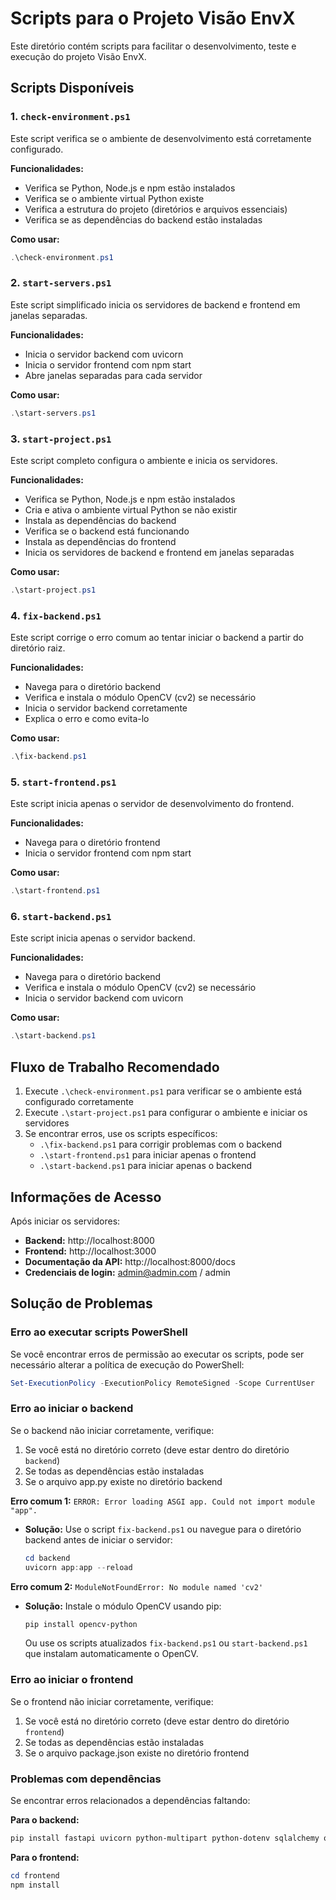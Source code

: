 # Scripts para o Projeto Visão EnvX

Este diretório contém scripts para facilitar o desenvolvimento, teste e execução do projeto Visão EnvX.

## Scripts Disponíveis

### 1. `check-environment.ps1`

Este script verifica se o ambiente de desenvolvimento está corretamente configurado.

**Funcionalidades:**
- Verifica se Python, Node.js e npm estão instalados
- Verifica se o ambiente virtual Python existe
- Verifica a estrutura do projeto (diretórios e arquivos essenciais)
- Verifica se as dependências do backend estão instaladas

**Como usar:**
```powershell
.\check-environment.ps1
```

### 2. `start-servers.ps1`

Este script simplificado inicia os servidores de backend e frontend em janelas separadas.

**Funcionalidades:**
- Inicia o servidor backend com uvicorn
- Inicia o servidor frontend com npm start
- Abre janelas separadas para cada servidor

**Como usar:**
```powershell
.\start-servers.ps1
```

### 3. `start-project.ps1`

Este script completo configura o ambiente e inicia os servidores.

**Funcionalidades:**
- Verifica se Python, Node.js e npm estão instalados
- Cria e ativa o ambiente virtual Python se não existir
- Instala as dependências do backend
- Verifica se o backend está funcionando
- Instala as dependências do frontend
- Inicia os servidores de backend e frontend em janelas separadas

**Como usar:**
```powershell
.\start-project.ps1
```

### 4. `fix-backend.ps1`

Este script corrige o erro comum ao tentar iniciar o backend a partir do diretório raiz.

**Funcionalidades:**
- Navega para o diretório backend
- Verifica e instala o módulo OpenCV (cv2) se necessário
- Inicia o servidor backend corretamente
- Explica o erro e como evita-lo

**Como usar:**
```powershell
.\fix-backend.ps1
```

### 5. `start-frontend.ps1`

Este script inicia apenas o servidor de desenvolvimento do frontend.

**Funcionalidades:**
- Navega para o diretório frontend
- Inicia o servidor frontend com npm start

**Como usar:**
```powershell
.\start-frontend.ps1
```

### 6. `start-backend.ps1`

Este script inicia apenas o servidor backend.

**Funcionalidades:**
- Navega para o diretório backend
- Verifica e instala o módulo OpenCV (cv2) se necessário
- Inicia o servidor backend com uvicorn

**Como usar:**
```powershell
.\start-backend.ps1
```

## Fluxo de Trabalho Recomendado

1. Execute `.\check-environment.ps1` para verificar se o ambiente está configurado corretamente
2. Execute `.\start-project.ps1` para configurar o ambiente e iniciar os servidores
3. Se encontrar erros, use os scripts específicos:
   - `.\fix-backend.ps1` para corrigir problemas com o backend
   - `.\start-frontend.ps1` para iniciar apenas o frontend
   - `.\start-backend.ps1` para iniciar apenas o backend

## Informações de Acesso

Após iniciar os servidores:

- **Backend:** http://localhost:8000
- **Frontend:** http://localhost:3000
- **Documentação da API:** http://localhost:8000/docs
- **Credenciais de login:** admin@admin.com / admin

## Solução de Problemas

### Erro ao executar scripts PowerShell

Se você encontrar erros de permissão ao executar os scripts, pode ser necessário alterar a política de execução do PowerShell:

```powershell
Set-ExecutionPolicy -ExecutionPolicy RemoteSigned -Scope CurrentUser
```

### Erro ao iniciar o backend

Se o backend não iniciar corretamente, verifique:
1. Se você está no diretório correto (deve estar dentro do diretório `backend`)
2. Se todas as dependências estão instaladas
3. Se o arquivo app.py existe no diretório backend

**Erro comum 1:** `ERROR: Error loading ASGI app. Could not import module "app".`
- **Solução:** Use o script `fix-backend.ps1` ou navegue para o diretório backend antes de iniciar o servidor:
  ```powershell
  cd backend
  uvicorn app:app --reload
  ```

**Erro comum 2:** `ModuleNotFoundError: No module named 'cv2'`
- **Solução:** Instale o módulo OpenCV usando pip:
  ```powershell
  pip install opencv-python
  ```
  Ou use os scripts atualizados `fix-backend.ps1` ou `start-backend.ps1` que instalam automaticamente o OpenCV.

### Erro ao iniciar o frontend

Se o frontend não iniciar corretamente, verifique:
1. Se você está no diretório correto (deve estar dentro do diretório `frontend`)
2. Se todas as dependências estão instaladas
3. Se o arquivo package.json existe no diretório frontend

### Problemas com dependências

Se encontrar erros relacionados a dependências faltando:

**Para o backend:**
```powershell
pip install fastapi uvicorn python-multipart python-dotenv sqlalchemy opencv-python
```

**Para o frontend:**
```powershell
cd frontend
npm install
``` 